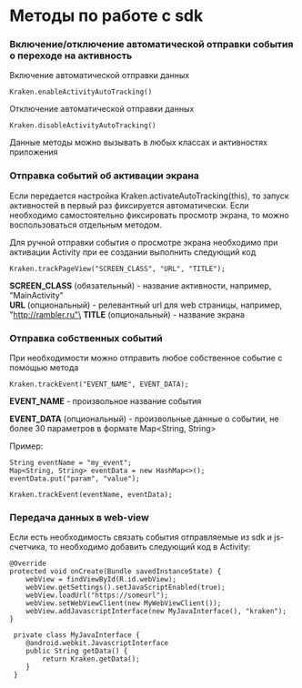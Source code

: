 # Методы по работе с sdk

### Включение/отключение автоматической отправки события о переходе на активность

Включение автоматической отправки данных

```
Kraken.enableActivityAutoTracking()
```

Отключение автоматической отправки данных

```
Kraken.disableActivityAutoTracking()
```

Данные методы можно вызывать в любых классах и активностях приложения

### Отправка событий об активации экрана

Если передается настройка Kraken.activateAutoTracking(this), то запуск активностей в первый раз фиксируется автоматически. Если необходимо самостоятельно фиксировать просмотр экрана, то можно воспользоваться отдельным методом.

Для ручной отправки события о просмотре экрана необходимо при активации Activity при ее создании выполнить следующий код

```
Kraken.trackPageView("SCREEN_CLASS", "URL", "TITLE");
```

**SCREEN\_CLASS** (обязательный) - название активности, например, "MainActivity"\
**URL** (опциональный) - релевантный url для web страницы, например, "http://rambler.ru"\
**TITLE** (опциональный) - название экрана

### Отправка собственных событий

При необходимости можно отправить любое собственное событие с помощью метода

```
Kraken.trackEvent("EVENT_NAME", EVENT_DATA);
```

**EVENT\_NAME** - произвольное название события

**EVENT\_DATA** (опциональный) - произвольные данные о событии, не более 30 параметров в формате Map\<String, String>

Пример:

```
String eventName = "my_event";
Map<String, String> eventData = new HashMap<>();
eventData.put("param", "value");

Kraken.trackEvent(eventName, eventData);
```

### Передача данных в web-view

Если есть необходимость связать события отправляемые из sdk и js-счетчика, то необходимо добавить следующий код в Activity:

```
@Override
protected void onCreate(Bundle savedInstanceState) {
    webView = findViewById(R.id.webView);
    webView.getSettings().setJavaScriptEnabled(true);
    webView.loadUrl("https://someurl");
    webView.setWebViewClient(new MyWebViewClient());
    webView.addJavascriptInterface(new MyJavaInterface(), "kraken");
}

 private class MyJavaInterface {
    @android.webkit.JavascriptInterface
    public String getData() {
        return Kraken.getData();
    }
 }
```

